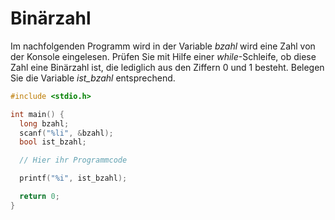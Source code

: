 # Binärzahl

Im nachfolgenden Programm wird in der Variable *bzahl* wird eine Zahl von der Konsole eingelesen. 
Prüfen Sie mit Hilfe einer *while*-Schleife, ob diese Zahl eine Binärzahl ist, 
die lediglich aus den Ziffern 0 und 1 besteht.
Belegen Sie die Variable *ist_bzahl* entsprechend.

```cpp
#include <stdio.h>

int main() {
  long bzahl;
  scanf("%li", &bzahl);
  bool ist_bzahl;

  // Hier ihr Programmcode

  printf("%i", ist_bzahl);

  return 0;
}
```
